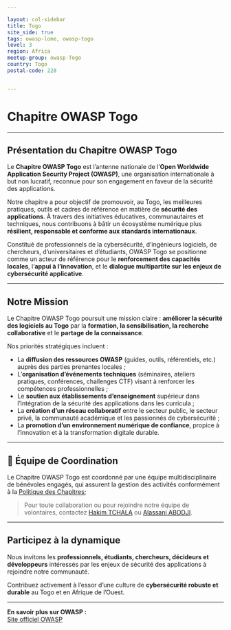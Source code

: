 ```yaml
---

layout: col-sidebar
title: Togo
site_side: true
tags: owasp-lome, owasp-togo
level: 3
region: Africa
meetup-group: owasp-Togo
country: Togo
postal-code: 228


---
```

# Chapitre OWASP Togo

---

## Présentation du Chapitre OWASP Togo

Le **Chapitre OWASP Togo** est l’antenne nationale de l’**Open Worldwide Application Security Project (OWASP)**, une organisation internationale à but non lucratif, reconnue pour son engagement en faveur de la sécurité des applications.

Notre chapitre a pour objectif de promouvoir, au Togo, les meilleures pratiques, outils et cadres de référence en matière de **sécurité des applications**. À travers des initiatives éducatives, communautaires et techniques, nous contribuons à bâtir un écosystème numérique plus **résilient, responsable et conforme aux standards internationaux**.

Constitué de professionnels de la cybersécurité, d’ingénieurs logiciels, de chercheurs, d’universitaires et d’étudiants, OWASP Togo se positionne comme un acteur de référence pour le **renforcement des capacités locales**, l’**appui à l’innovation**, et le **dialogue multipartite sur les enjeux de cybersécurité applicative**.

---

## Notre Mission

Le Chapitre OWASP Togo poursuit une mission claire : **améliorer la sécurité des logiciels au Togo** par la **formation, la sensibilisation, la recherche collaborative** et le **partage de la connaissance**.

Nos priorités stratégiques incluent :

- La **diffusion des ressources OWASP** (guides, outils, référentiels, etc.) auprès des parties prenantes locales ;
- L’**organisation d’événements techniques** (séminaires, ateliers pratiques, conférences, challenges CTF) visant à renforcer les compétences professionnelles ;
- Le **soutien aux établissements d’enseignement** supérieur dans l’intégration de la sécurité des applications dans les curricula ;
- La **création d’un réseau collaboratif** entre le secteur public, le secteur privé, la communauté académique et les passionnés de cybersécurité ;
- La **promotion d’un environnement numérique de confiance**, propice à l’innovation et à la transformation digitale durable.

---

## 👥 Équipe de Coordination

Le Chapitre OWASP Togo est coordonné par une équipe multidisciplinaire de bénévoles engagés, qui assurent la gestion des activités conformément à la [Politique des Chapitres](https://owasp.org/www-policy/); 

>Pour toute collaboration ou pour rejoindre notre équipe de volontaires, contactez [Hakim TCHALA](mailto:hakim.tchala@owasp.org) ou [Alassani ABODJI](mailto:alassani.abodji@owasp.org).

---

## Participez à la dynamique

Nous invitons les **professionnels, étudiants, chercheurs, décideurs et développeurs** intéressés par les enjeux de sécurité des applications à rejoindre notre communauté.

Contribuez activement à l’essor d’une culture de **cybersécurité robuste et durable** au Togo et en Afrique de l’Ouest.

---

**En savoir plus sur OWASP :**  
[Site officiel OWASP](https://owasp.org)


